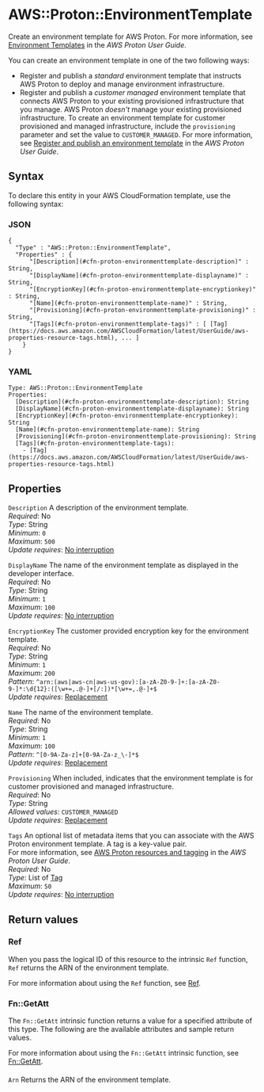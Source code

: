 # AWS::Proton::EnvironmentTemplate<a name="aws-resource-proton-environmenttemplate"></a>

Create an environment template for AWS Proton\. For more information, see [Environment Templates](https://docs.aws.amazon.com/proton/latest/userguide/ag-templates.html) in the *AWS Proton User Guide*\.

You can create an environment template in one of the two following ways:
+ Register and publish a *standard* environment template that instructs AWS Proton to deploy and manage environment infrastructure\.
+ Register and publish a *customer managed* environment template that connects AWS Proton to your existing provisioned infrastructure that you manage\. AWS Proton *doesn't* manage your existing provisioned infrastructure\. To create an environment template for customer provisioned and managed infrastructure, include the `provisioning` parameter and set the value to `CUSTOMER_MANAGED`\. For more information, see [Register and publish an environment template](https://docs.aws.amazon.com/proton/latest/userguide/template-create.html) in the *AWS Proton User Guide*\.

## Syntax<a name="aws-resource-proton-environmenttemplate-syntax"></a>

To declare this entity in your AWS CloudFormation template, use the following syntax:

### JSON<a name="aws-resource-proton-environmenttemplate-syntax.json"></a>

```
{
  "Type" : "AWS::Proton::EnvironmentTemplate",
  "Properties" : {
      "[Description](#cfn-proton-environmenttemplate-description)" : String,
      "[DisplayName](#cfn-proton-environmenttemplate-displayname)" : String,
      "[EncryptionKey](#cfn-proton-environmenttemplate-encryptionkey)" : String,
      "[Name](#cfn-proton-environmenttemplate-name)" : String,
      "[Provisioning](#cfn-proton-environmenttemplate-provisioning)" : String,
      "[Tags](#cfn-proton-environmenttemplate-tags)" : [ [Tag](https://docs.aws.amazon.com/AWSCloudFormation/latest/UserGuide/aws-properties-resource-tags.html), ... ]
    }
}
```

### YAML<a name="aws-resource-proton-environmenttemplate-syntax.yaml"></a>

```
Type: AWS::Proton::EnvironmentTemplate
Properties: 
  [Description](#cfn-proton-environmenttemplate-description): String
  [DisplayName](#cfn-proton-environmenttemplate-displayname): String
  [EncryptionKey](#cfn-proton-environmenttemplate-encryptionkey): String
  [Name](#cfn-proton-environmenttemplate-name): String
  [Provisioning](#cfn-proton-environmenttemplate-provisioning): String
  [Tags](#cfn-proton-environmenttemplate-tags): 
    - [Tag](https://docs.aws.amazon.com/AWSCloudFormation/latest/UserGuide/aws-properties-resource-tags.html)
```

## Properties<a name="aws-resource-proton-environmenttemplate-properties"></a>

`Description`  <a name="cfn-proton-environmenttemplate-description"></a>
A description of the environment template\.  
*Required*: No  
*Type*: String  
*Minimum*: `0`  
*Maximum*: `500`  
*Update requires*: [No interruption](https://docs.aws.amazon.com/AWSCloudFormation/latest/UserGuide/using-cfn-updating-stacks-update-behaviors.html#update-no-interrupt)

`DisplayName`  <a name="cfn-proton-environmenttemplate-displayname"></a>
The name of the environment template as displayed in the developer interface\.  
*Required*: No  
*Type*: String  
*Minimum*: `1`  
*Maximum*: `100`  
*Update requires*: [No interruption](https://docs.aws.amazon.com/AWSCloudFormation/latest/UserGuide/using-cfn-updating-stacks-update-behaviors.html#update-no-interrupt)

`EncryptionKey`  <a name="cfn-proton-environmenttemplate-encryptionkey"></a>
The customer provided encryption key for the environment template\.  
*Required*: No  
*Type*: String  
*Minimum*: `1`  
*Maximum*: `200`  
*Pattern*: `^arn:(aws|aws-cn|aws-us-gov):[a-zA-Z0-9-]+:[a-zA-Z0-9-]*:\d{12}:([\w+=,.@-]+[/:])*[\w+=,.@-]+$`  
*Update requires*: [Replacement](https://docs.aws.amazon.com/AWSCloudFormation/latest/UserGuide/using-cfn-updating-stacks-update-behaviors.html#update-replacement)

`Name`  <a name="cfn-proton-environmenttemplate-name"></a>
The name of the environment template\.  
*Required*: No  
*Type*: String  
*Minimum*: `1`  
*Maximum*: `100`  
*Pattern*: `^[0-9A-Za-z]+[0-9A-Za-z_\-]*$`  
*Update requires*: [Replacement](https://docs.aws.amazon.com/AWSCloudFormation/latest/UserGuide/using-cfn-updating-stacks-update-behaviors.html#update-replacement)

`Provisioning`  <a name="cfn-proton-environmenttemplate-provisioning"></a>
When included, indicates that the environment template is for customer provisioned and managed infrastructure\.  
*Required*: No  
*Type*: String  
*Allowed values*: `CUSTOMER_MANAGED`  
*Update requires*: [Replacement](https://docs.aws.amazon.com/AWSCloudFormation/latest/UserGuide/using-cfn-updating-stacks-update-behaviors.html#update-replacement)

`Tags`  <a name="cfn-proton-environmenttemplate-tags"></a>
An optional list of metadata items that you can associate with the AWS Proton environment template\. A tag is a key\-value pair\.  
For more information, see [AWS Proton resources and tagging](https://docs.aws.amazon.com/proton/latest/userguide/resources.html) in the *AWS Proton User Guide*\.  
*Required*: No  
*Type*: List of [Tag](https://docs.aws.amazon.com/AWSCloudFormation/latest/UserGuide/aws-properties-resource-tags.html)  
*Maximum*: `50`  
*Update requires*: [No interruption](https://docs.aws.amazon.com/AWSCloudFormation/latest/UserGuide/using-cfn-updating-stacks-update-behaviors.html#update-no-interrupt)

## Return values<a name="aws-resource-proton-environmenttemplate-return-values"></a>

### Ref<a name="aws-resource-proton-environmenttemplate-return-values-ref"></a>

When you pass the logical ID of this resource to the intrinsic `Ref` function, `Ref` returns the ARN of the environment template\.

For more information about using the `Ref` function, see [Ref](https://docs.aws.amazon.com/AWSCloudFormation/latest/UserGuide/intrinsic-function-reference-ref.html)\.

### Fn::GetAtt<a name="aws-resource-proton-environmenttemplate-return-values-fn--getatt"></a>

The `Fn::GetAtt` intrinsic function returns a value for a specified attribute of this type\. The following are the available attributes and sample return values\.

For more information about using the `Fn::GetAtt` intrinsic function, see [Fn::GetAtt](https://docs.aws.amazon.com/AWSCloudFormation/latest/UserGuide/intrinsic-function-reference-getatt.html)\.

#### <a name="aws-resource-proton-environmenttemplate-return-values-fn--getatt-fn--getatt"></a>

`Arn`  <a name="Arn-fn::getatt"></a>
Returns the ARN of the environment template\.